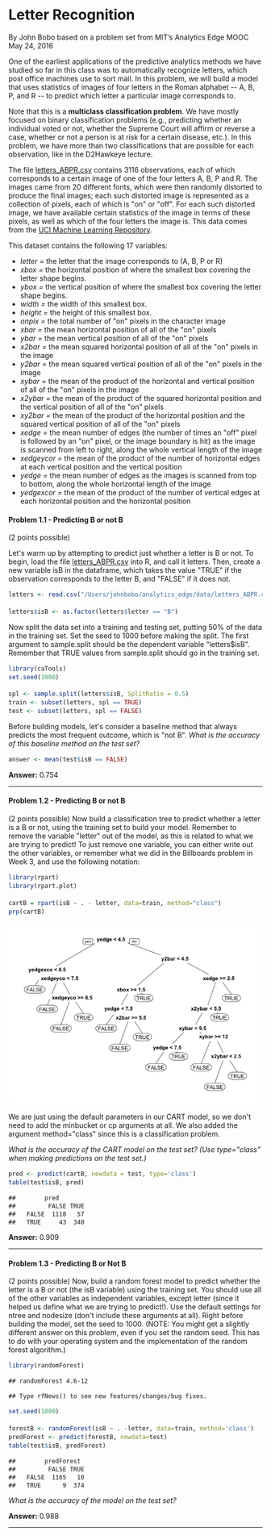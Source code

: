 # Letter Recognition
By John Bobo based on a problem set from MIT’s Analytics Edge MOOC  
May 24, 2016  



One of the earliest applications of the predictive analytics methods we have studied so far in this class was to automatically recognize letters, which post office machines use to sort mail. In this problem, we will build a model that uses statistics of images of four letters in the Roman alphabet -- A, B, P, and R -- to predict which letter a particular image corresponds to.

Note that this is a **multiclass classification problem**. We have mostly focused on binary classification problems (e.g., predicting whether an individual voted or not, whether the Supreme Court will affirm or reverse a case, whether or not a person is at risk for a certain disease, etc.). In this problem, we have more than two classifications that are possible for each observation, like in the D2Hawkeye lecture. 

The file [letters_ABPR.csv](https://d37djvu3ytnwxt.cloudfront.net/asset-v1:MITx+15.071x_3+1T2016+type@asset+block/letters_ABPR.csv) contains 3116 observations, each of which corresponds to a certain image of one of the four letters A, B, P and R. The images came from 20 different fonts, which were then randomly distorted to produce the final images; each such distorted image is represented as a collection of pixels, each of which is "on" or "off". For each such distorted image, we have available certain statistics of the image in terms of these pixels, as well as which of the four letters the image is. This data comes from the [UCI Machine Learning Repository](http://archive.ics.uci.edu/ml/datasets/Letter+Recognition).

This dataset contains the following 17 variables:

- _letter =_ the letter that the image corresponds to (A, B, P or R)
- _xbox =_ the horizontal position of where the smallest box covering the letter shape begins.
- _ybox =_ the vertical position of where the smallest box covering the letter shape begins.
- _width =_ the width of this smallest box.
- _height =_ the height of this smallest box.
- _onpix =_ the total number of "on" pixels in the character image
- _xbar =_ the mean horizontal position of all of the "on" pixels
- _ybar =_ the mean vertical position of all of the "on" pixels
- _x2bar =_ the mean squared horizontal position of all of the "on" pixels in the image
- _y2bar =_ the mean squared vertical position of all of the "on" pixels in the image
- _xybar =_ the mean of the product of the horizontal and vertical position of all of the "on" pixels in the image
- _x2ybar =_ the mean of the product of the squared horizontal position and the vertical position of all of the "on" pixels
- _xy2bar =_ the mean of the product of the horizontal position and the squared vertical position of all of the "on" pixels
- _xedge =_ the mean number of edges (the number of times an "off" pixel is followed by an "on" pixel, or the image boundary is hit) as the image is scanned from left to right, along the whole vertical length of the image
- _xedgeycor =_ the mean of the product of the number of horizontal edges at each vertical position and the vertical position
- _yedge =_ the mean number of edges as the images is scanned from top to bottom, along the whole horizontal length of the image
- _yedgexcor =_ the mean of the product of the number of vertical edges at each horizontal position and the horizontal position

#### Problem 1.1 - Predicting B or not B

(2 points possible)

Let's warm up by attempting to predict just whether a letter is B or not. To begin, load the file [letters_ABPR.csv](https://d37djvu3ytnwxt.cloudfront.net/asset-v1:MITx+15.071x_3+1T2016+type@asset+block/letters_ABPR.csv) into R, and call it letters. Then, create a new variable isB in the dataframe, which takes the value "TRUE" if the observation corresponds to the letter B, and "FALSE" if it does not.

```r
letters <- read.csv("/Users/johnbobo/analytics_edge/data/letters_ABPR.csv")

letters$isB <- as.factor(letters$letter == "B")
```
Now split the data set into a training and testing set, putting 50% of the data in the training set. Set the seed to 1000 before making the split. The first argument to sample.split should be the dependent variable "letters$isB". Remember that TRUE values from sample.split should go in the training set.

```r
library(caTools)
set.seed(1000)

spl <- sample.split(letters$isB, SplitRatio = 0.5)
train <- subset(letters, spl == TRUE)
test <- subset(letters, spl == FALSE)
```

Before building models, let's consider a baseline method that always predicts the most frequent outcome, which is "not B". *What is the accuracy of this baseline method on the test set?*

```r
answer <- mean(test$isB == FALSE)
```
**Answer:** 0.754

***

#### Problem 1.2 - Predicting B or not B

(2 points possible)
Now build a classification tree to predict whether a letter is a B or not, using the training set to build your model. Remember to remove the variable "letter" out of the model, as this is related to what we are trying to predict! To just remove one variable, you can either write out the other variables, or remember what we did in the Billboards problem in Week 3, and use the following notation:

```r
library(rpart)
library(rpart.plot)

cartB = rpart(isB ~ . - letter, data=train, method="class")
prp(cartB)
```

![](letter_recognition_files/figure-html/unnamed-chunk-4-1.png)<!-- -->

We are just using the default parameters in our CART model, so we don't need to add the minbucket or cp arguments at all. We also added the argument method="class" since this is a classification problem.

*What is the accuracy of the CART model on the test set? (Use type="class" when making predictions on the test set.)*

```r
pred <- predict(cartB, newdata = test, type='class')
table(test$isB, pred)
```

```
##        pred
##         FALSE TRUE
##   FALSE  1118   57
##   TRUE     43  340
```
**Answer:** 0.909

***

#### Problem 1.3 - Predicting B or Not B

(2 points possible)
Now, build a random forest model to predict whether the letter is a B or not (the isB variable) using the training set. You should use all of the other variables as independent variables, except letter (since it helped us define what we are trying to predict!). Use the default settings for ntree and nodesize (don't include these arguments at all). Right before building the model, set the seed to 1000. (NOTE: You might get a slightly different answer on this problem, even if you set the random seed. This has to do with your operating system and the implementation of the random forest algorithm.)

```r
library(randomForest)
```

```
## randomForest 4.6-12
```

```
## Type rfNews() to see new features/changes/bug fixes.
```

```r
set.seed(1000)

forestB <- randomForest(isB ~ . -letter, data=train, method='class')
predForest <- predict(forestB, newdata=test)
table(test$isB, predForest)
```

```
##        predForest
##         FALSE TRUE
##   FALSE  1165   10
##   TRUE      9  374
```

*What is the accuracy of the model on the test set?*  

**Answer:** 0.988

***
